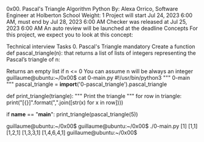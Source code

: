 0x00. Pascal's Triangle
Algorithm
Python
 By: Alexa Orrico, Software Engineer at Holberton School
 Weight: 1
 Project will start Jul 24, 2023 6:00 AM, must end by Jul 28, 2023 6:00 AM
 Checker was released at Jul 25, 2023 6:00 AM
 An auto review will be launched at the deadline
Concepts
For this project, we expect you to look at this concept:

Technical interview
Tasks
0. Pascal's Triangle
mandatory
Create a function def pascal_triangle(n): that returns a list of lists of integers representing the Pascal’s triangle of n:

Returns an empty list if n <= 0
You can assume n will be always an integer
guillaume@ubuntu:~/0x00$ cat 0-main.py
#!/usr/bin/python3
"""
0-main
"""
pascal_triangle = __import__('0-pascal_triangle').pascal_triangle

def print_triangle(triangle):
    """
    Print the triangle
    """
    for row in triangle:
        print("[{}]".format(",".join([str(x) for x in row])))


if __name__ == "__main__":
    print_triangle(pascal_triangle(5))

guillaume@ubuntu:~/0x00$ 
guillaume@ubuntu:~/0x00$ ./0-main.py
[1]
[1,1]
[1,2,1]
[1,3,3,1]
[1,4,6,4,1]
guillaume@ubuntu:~/0x00$ 
